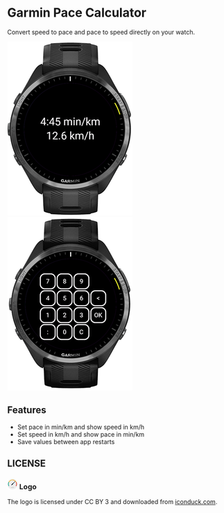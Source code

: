 # Garmin Pace Calculator

Convert speed to pace and pace to speed directly on your watch.

![screenshot](screenshots/screenshot.png)
![screenshot-2](screenshots/screenshot-2.png)

## Features

- Set pace in min/km and show speed in km/h
- Set speed in km/h and show pace in min/km
- Save values between app restarts

## LICENSE

### ![logo](resources/drawables/speed-24x24.png) Logo

The logo is licensed under CC BY 3 and downloaded from
[iconduck.com](https://iconduck.com/icons/48323/speed).
